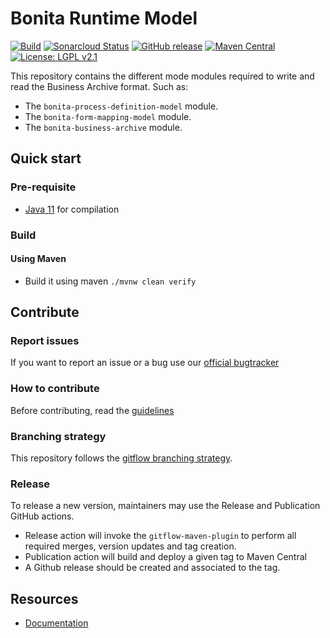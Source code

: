 # Bonita Runtime Model

[![Build](https://github.com/bonitasoft/bonita-artifacts-model/workflows/Build/badge.svg)](https://github.com/bonitasoft/bonita-artifacts-model/actions/workflows/build.yml)
[![Sonarcloud Status](https://sonarcloud.io/api/project_badges/measure?project=bonitasoft_bonita-artifacts-model&metric=alert_status)](https://sonarcloud.io/dashboard?id=bonitasoft_bonita-artifacts-model)
[![GitHub release](https://img.shields.io/github/v/release/bonitasoft/bonita-artifacts-model?color=blue&label=Release)](https://github.com/bonitasoft/bonita-artifacts-model/releases)
[![Maven Central](https://img.shields.io/maven-central/v/org.bonitasoft.engine/bonita-process-definition-model.svg?label=Maven%20Central&color=orange&logo=apachemaven)](https://central.sonatype.com/artifact/org.bonitasoft.engine/bonita-process-definition-model/)
[![License: LGPL v2.1](https://img.shields.io/badge/License-LGPL%20v2.1-yellow.svg)](https://www.gnu.org/licenses/old-licenses/lgpl-2.1.en.html)

This repository contains the different mode modules required to write and read the Business Archive format. Such as:

* The `bonita-process-definition-model` module. 
* The `bonita-form-mapping-model` module. 
* The `bonita-business-archive` module. 

## Quick start

### Pre-requisite

* [Java 11][java] for compilation

### Build

#### Using Maven

* Build it using maven `./mvnw clean verify`

## Contribute

### Report issues

If you want to report an issue or a bug use our [official bugtracker](https://bonita.atlassian.net/projects/BBPMC)

### How to contribute

Before contributing, read the [guidelines](CONTRIBUTING.md)

### Branching strategy

This repository follows the [gitflow branching strategy](https://gitversion.net/docs/learn/branching-strategies/gitflow/examples).

### Release

To release a new version, maintainers may use the Release and Publication GitHub actions.

* Release action will invoke the `gitflow-maven-plugin` to perform all required merges, version updates and tag creation.
* Publication action will build and deploy a given tag to Maven Central
* A Github release should be created and associated to the tag.

## Resources

* [Documentation][documentation]


[java]: https://adoptium.net/temurin/releases/?version=11
[documentation]: https://documentation.bonitasoft.com

    
